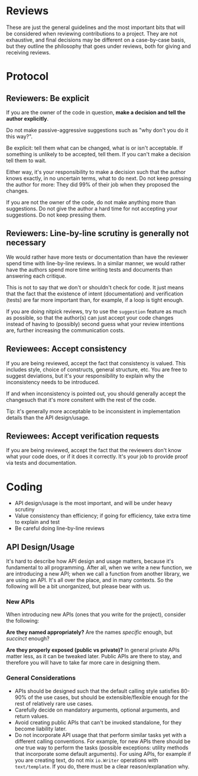 # Reviews

These are just the general guidelines and the most important bits that will be
considered when reviewing contributions to a project. They are not exhaustive,
and final decisions may be different on a case-by-case basis, but they outline
the philosophy that goes under reviews, both for giving and receiving reviews.

# Protocol

## Reviewers: Be explicit

If you are the owner of the code in question,
**make a decision and tell the author explicitly**.

Do not make passive-aggressive suggestions such as "why don't you do it this way?".

Be explicit: tell them what can be changed, what is or isn't acceptable.
If something is unlikely to be accepted, tell them. If you can't make a decision
tell them to wait.

Either way, it's your responsibility to make a decision such
that the author knows exactly, in no uncertain terms, what to do next.
Do not keep pressing the author for more: They did 99% of their job when they
proposed the changes.

If you are not the owner of the code, do not make anything more than
suggestions. Do not give the author a hard time for not accepting your
suggestions. Do not keep pressing them.

## Reviewers: Line-by-line scrutiny is generally not necessary

We would rather have more tests or documentation than have the reviewer
spend time with line-by-line reviews. In a similar manner, we would
rather have the authors spend more time writing tests and documents
than answering each critique.

This is not to say that we don't or shouldn't check for code. It
just means that the fact that the existence of intent (documentation) and 
verification (tests) are far more important than, for example,
if a loop is tight enough.

If you are doing nitpick reviews, try to use the `suggestion` feature
as much as possible, so that the author(s) can just accept your code changes
instead of having to (possibly) second guess what your review intentions
are, further increasing the communication costs.

## Reviewees: Accept consistency

If you are being reviewed, accept the fact that consistency is valued.
This includes style, choice of constructs, general structure, etc.
You are free to suggest deviations, but it's your responsibility to
explain why the inconsistency needs to be introduced.

If and when inconsistency is pointed out, you should generally accept
the changesuch that it's more consitent with the rest of the code.

Tip: it's generally more acceptable to be inconsistent in implementation
details than the API design/usage.

## Reviewees: Accept verification requests

If you are being reviewed, accept the fact that the reviewers don't
know what your code does, or if it does it correctly. It's your job
to provide proof via tests and documentation.

# Coding

* API design/usage is the most important, and will be under heavy scrutiny
* Value consistency than efficiency; if going for efficiency, take extra time to explain and test
* Be careful doing line-by-line reviews

## API Design/Usage

It's hard to describe how API design and usage matters, because it's fundamental
to all programming. After all, when we write a new function, we are introducing
a new API; when we call a function from another library, we are using an API.
It's all over the place, and in many contexts. So the following will be a bit
unorganized, but please bear with us.

### New APIs

When introducing new APIs (ones that you write for the project), consider the following:

**Are they named appropriately?** Are the names _specific_ enough, but _succinct_ enough?

**Are they properly exposed (public vs private)?** In general private APIs matter less,
as it can be tweaked later. Public APIs are there to stay, and therefore you will
have to take far more care in designing them.

### General Considerations

* APIs should be designed such that the default calling style satisfies 80-90% of the use cases, but should be extensible/flexible enough for the rest of relatively rare use cases.
* Carefully decide on mandatory arguments, optional arguments, and return values.
* Avoid creating public APIs that can't be invoked standalone, for they become liability later.
* Do not incorporate API usage that that perform similar tasks yet with a different calling conventions. For example, for new APIs there should be _one_ true way to perform the tasks (possible exceptions: utility methods that incorporate some default arguments). For using APIs, for example if you are creating text, do not mix `io.Writer` operations with `text/template`. If you do, there must be a clear reason/explanation why.

